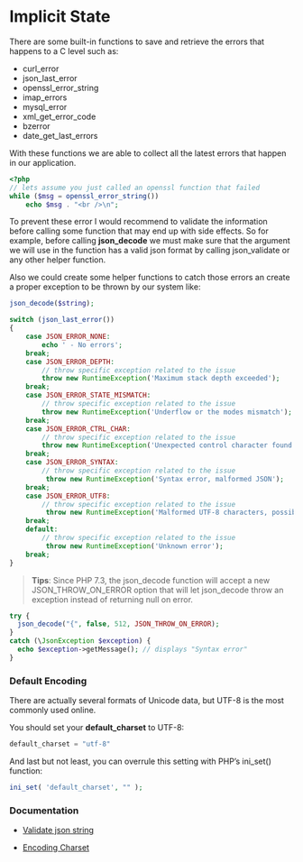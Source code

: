 # Implicit State

There are some built-in functions to save and retrieve the errors that happens to a C level such as:

- curl_error
- json_last_error
- openssl_error_string
- imap_errors
- mysql_error
- xml_get_error_code
- bzerror
- date_get_last_errors

With these functions we are able to collect all the latest errors that happen in our application.

```php
<?php
// lets assume you just called an openssl function that failed
while ($msg = openssl_error_string())
    echo $msg . "<br />\n";
```

To prevent these error I would recommend to validate the information before calling some function that may end up with side effects. So for example, before calling **json_decode** we must make sure that the argument we will use in the function has a valid json format by calling json_validate 
or any other helper function.

Also we could create some helper functions to catch those errors an create a proper exception to be thrown by our system like:

```php
json_decode($string);

switch (json_last_error())
{
    case JSON_ERROR_NONE:
        echo ' - No errors';
    break;
    case JSON_ERROR_DEPTH:
        // throw specific exception related to the issue
        throw new RuntimeException('Maximum stack depth exceeded');
    break;
    case JSON_ERROR_STATE_MISMATCH:
        // throw specific exception related to the issue
        throw new RuntimeException('Underflow or the modes mismatch');
    break;
    case JSON_ERROR_CTRL_CHAR:
        // throw specific exception related to the issue
        throw new RuntimeException('Unexpected control character found');
    break;
    case JSON_ERROR_SYNTAX:
        // throw specific exception related to the issue
         throw new RuntimeException('Syntax error, malformed JSON');
    break;
    case JSON_ERROR_UTF8:
        // throw specific exception related to the issue
         throw new RuntimeException('Malformed UTF-8 characters, possibly incorrectly encoded');
    break;
    default:
        // throw specific exception related to the issue
         throw new RuntimeException('Unknown error');
    break;
}
```

> **Tips**: Since PHP 7.3, the json_decode function will accept a new JSON_THROW_ON_ERROR option that will let json_decode throw an exception instead of returning null on error.

```php
try {  
  json_decode("{", false, 512, JSON_THROW_ON_ERROR);  
}  
catch (\JsonException $exception) {  
  echo $exception->getMessage(); // displays "Syntax error"  
}
```

### Default Encoding

There are actually several formats of Unicode data, but UTF-8 is the most commonly used online.

You should set your **default_charset** to UTF-8:

```php
default_charset = "utf-8"
```

And last but not least, you can overrule this setting with PHP’s ini_set() function:

```php
ini_set( 'default_charset', "" );
```

### Documentation

- [Validate json string](https://stackoverflow.com/questions/6041741/fastest-way-to-check-if-a-string-is-json-in-php)

- [Encoding Charset](https://help.fortrabbit.com/encoding)
